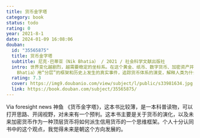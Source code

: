 ```yaml
---
title: 货币金字塔
category: book
status: todo
rating: 0
year: 2021-8-1
date: 2024-01-09 16:08:06
douban:
  id: "35565875"
  title: 货币金字塔
  subtitle: 尼克·巴蒂亚（Nik Bhatia） / 2021 / 社会科学文献出版社
  intro: 世界变化越剧烈，越需要稳定的坐标系。在这个黄金、纸币、数字货币、加密资产并存的世界里，能够有预见性地驾驭货币是一种非常重要的能力。作者尼克·巴蒂亚（Nik
    Bhatia）用“分层”的框架和历史上发生的真实事件，追踪货币体系的演变，解释人类为什么用信用货币体系代替金属货币，揭示不同层级货币隐藏的秘密，条分缕析地将迷人而复杂的货币历史呈现给读者。本书可以让我们更好地了解当今世界金融体系的运作机制和未来走向，清楚自己的资产位于货币的哪一层，从而在各层货币之间游刃有余地配置资产。
  rating: 7.3
  cover: https://img9.doubanio.com/view/subject/l/public/s33981634.jpg
  link: https://book.douban.com/subject/35565875/
---
```


Via foresight news 神鱼 《货币金字塔》，这本书比较薄，是一本科普读物，可以打开思路、开阔视野，对未来有一个预判。这本书主要是关于货币的演化，以及未来加密货币作为一种顶层货币将如何派生信用货币的一个思维框架。个人十分认同书中的这个观点，我觉得未来是朝这个方向发展的。

